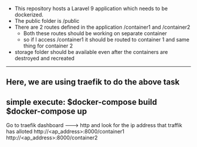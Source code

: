 - This repository hosts a Laravel 9 application which needs to be dockerized.
- The public folder is /public
- There are 2 routes defined in the application /container1 and /container2
  - Both these routes should be working on separate container
  - so if I access /container1 it should be routed to container 1 and same thing for container 2
- storage folder should be available even after the containers are destroyed and recreated
----------------------------
Here, we are using traefik to do the above task
----------------------------
simple execute:
$docker-compose build
$docker-compose up
-----------------------------
Go to traefik dashboard ---> http and look for the ip address that traffik has alloted 
http://<ap_address>:8000/container1
http://<ap_address>:8000/container2



